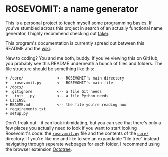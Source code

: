 # ROSEVOMIT: a name generator

This is a personal project to teach myself some programming basics. If you've stumbled across this project in search of an actually functional name generator, I highly recommend checking out [faker](https://github.com/joke2k/faker).

This program's documentation is currently spread out between this README and the [wiki](https://github.com/AlexLemna/rosevomit/wiki).

New to coding? You and me both, buddy. If you've viewing this on GitHub, you probably see this README underneath a bunch of files and folders. The file structure should be something like this:

````text
+ /core/               <-- ROSEVOMIT's main directory
+   rosevomit.py       <-- ROSEVOMIT's main file
+ /docs/
+ .gitignore           <-- a file Git needs
+ __init__.py          <-- a file Python needs
+ LICENSE
+ README.md            <-- the file you're reading now
+ requirements.txt
+ setup.py
````

Don't freak out - it can look intimidating, but you can see that there's only a few places you actually need to look if you want to start looking Rosevomit's code: the [`rosevomit.py`](https://github.com/AlexLemna/rosevomit/blob/master/core/rosevomit.py) file and the contents of the [`core/`](https://github.com/AlexLemna/rosevomit/tree/master/core) directory. If you're like me and like to see an expandable "file tree" instead navigating through seperate webpages for each folder, I recommend using the browser extension [Octotree](https://www.octotree.io/).
